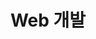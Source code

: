 ---
title: "Web 개발"
layout: category
permalink: /categories/web-development/
author_profile: true
taxonomy: Web-Development
sidebar:
  nav: "categories"
---